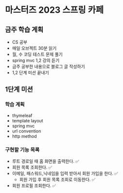 # 마스터즈 2023 스프링 카페

## 금주 학습 계획

- CS 공부
- 매일 오브젝트 30분 읽기
- 월, 수 코딩 테스트 문제 풀기
- spring mvc 1,2 강의 듣기
- 금주 공부한 내용으로 블로그 글 작성하기
- 1,2 단계 미션 끝내기

## 1단계 미션

### 학습 계획

- thymeleaf
- template layout
- spring mvc
- url convention
- http method

### 구현할 기능 목록

- 루트 경로일 때 홈 화면을 출력한다. ✅
- 회원 목록 조회한다. ✅
- 이메일, 패스워드,닉네임을 입력 받아서 회원 가입을 한다. ✅
    - 회원 가입 후 회원 목록 조회로 이동한다. ✅
- 회원 프로필 조회한다. ✅
